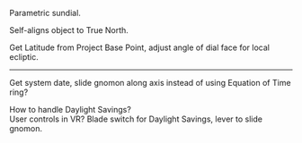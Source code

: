 
Parametric sundial.

Self-aligns object to True North.

Get Latitude from Project Base Point, 
adjust angle of dial face for local ecliptic.

---

Get system date, slide gnomon along axis instead of using Equation of Time ring?

How to handle Daylight Savings?  
User controls in VR?   Blade switch for Daylight Savings, lever to slide gnomon.